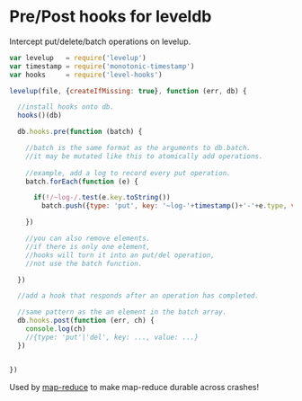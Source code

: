 # Pre/Post hooks for leveldb

Intercept put/delete/batch operations on levelup.

``` js
var levelup   = require('levelup')
var timestamp = require('monotonic-timestamp')
var hooks     = require('level-hooks')

levelup(file, {createIfMissing: true}, function (err, db) {

  //install hooks onto db.
  hooks()(db)

  db.hooks.pre(function (batch) {

    //batch is the same format as the arguments to db.batch.
    //it may be mutated like this to atomically add operations.
    
    //example, add a log to record every put operation.
    batch.forEach(function (e) {

      if(!/~log-/.test(e.key.toString())
        batch.push({type: 'put', key: '~log-'+timestamp()+'-'+e.type, value: e.key})

    })

    //you can also remove elements.
    //if there is only one element,
    //hooks will turn it into an put/del operation, 
    //not use the batch function.

  })

  //add a hook that responds after an operation has completed.

  //same pattern as the an element in the batch array.
  db.hooks.post(function (err, ch) {
    console.log(ch)
    //{type: 'put'|'del', key: ..., value: ...}
  })


})

```

Used by [map-reduce](https://github.com/dominictarr/map-reduce) 
to make map-reduce durable across crashes!
